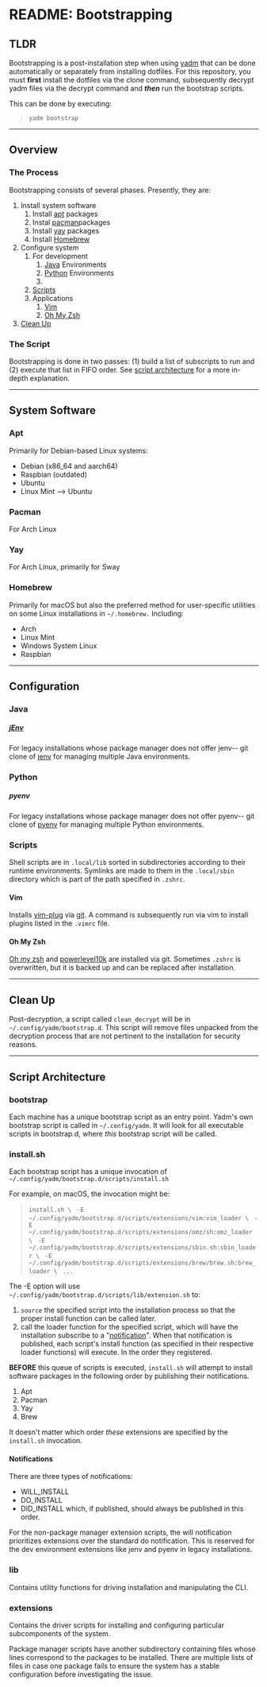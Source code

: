 # README: Bootstrapping

## TLDR
Bootstrapping is a post-installation step when using [yadm](https://yadm.io) that can be done automatically or separately from installing dotfiles. For this repository, you must **first** install the dotfiles via the clone command, subsequently decrypt yadm files via the decrypt command and ***then*** run the bootstrap scripts.

This can be done by executing:
> `yadm bootstrap`

***
## Overview
### The Process
Bootstrapping consists of several phases. Presently, they are:
1. Install system software
	1. Install [apt](#apt) packages
	2. Instal [pacman](#pacman)packages
	4. Install [yay](#yay) packages
	5. Install [Homebrew](#homebrew)
2. Configure system
	1. For development
		1. [Java](#java) Environments
		3. [Python](#python) Environments
		4. 
	2. [Scripts](#scripts)
	4. Applications
		1. [Vim](#vim)
		2. [Oh My Zsh](#oh-my-zsh)
3. [Clean Up](#clean-up)

### The Script
Bootstrapping is done in two passes: (1) build a list of subscripts to run and (2) execute that list in FIFO order. See [script architecture](#script-architecture) for a more in-depth explanation.

***
## System Software
### Apt
Primarily for Debian-based Linux systems:
- Debian (x86_64 and aarch64)
- Raspbian (outdated)
- Ubuntu
- Linux Mint --> Ubuntu

### Pacman
For Arch Linux

### Yay
For Arch Linux, primarily for Sway

### Homebrew
Primarily for macOS but also the preferred method for user-specific utilities on some Linux installations in `~/.homebrew.` Including:
- Arch
- Linux Mint
- Windows System Linux
- Raspbian

***
## Configuration
### Java
##### [jEnv](https://www.jenv.be)
For legacy installations whose package manager does not offer jenv-- git clone of [jenv](https://github.com/jenv/jenv.git") for managing multiple Java environments.

### Python
##### pyenv
For legacy installations whose package manager does not offer pyenv-- git clone of [pyenv](https://github.com/pyenv/pyenv.git) for managing multiple Python environments.
### Scripts
Shell scripts are in `.local/lib` sorted in subdirectories according to their runtime environments. Symlinks are made to them in the `.local/sbin` directory which is part of the path specified in `.zshrc`.

#### Vim
Installs [vim-plug](https://junegunn.github.io/vim-plug/) via [git](https://raw.githubusercontent.com/junegunn/vim-plug/master/plug.vim). A command is subsequently run via vim to install plugins listed in the `.vimrc` file.

#### Oh My Zsh
[Oh my zsh](https://ohmyz.sh) and [powerlevel10k](https://github.com/romkatv/powerlevel10k) are installed via git.  Sometimes `.zshrc` is overwritten, but it is backed up and can be replaced after installation.

***
## Clean Up
Post-decryption, a script called `clean_decrypt` will be in `~/.config/yadm/bootstrap.d`. This script will remove files unpacked from the decryption process that are not pertinent to the installation for security reasons.

***
## Script Architecture
### bootstrap
Each machine has a unique bootstrap script as an entry point. Yadm's own bootstrap script is called in `~/.config/yadm`. It will look for all executable scripts in bootstrap.d, where *this* bootstrap script will be called.

### install.sh
Each bootstrap script has a unique invocation of `~/.config/yadm/bootstrap.d/scripts/install.sh`

For example, on macOS, the invocation might be:
> `install.sh \`
> `	-E ~/.config/yadm/bootstrap.d/scripts/extensions/vim:vim_loader \`
> `	-E ~/.config/yadm/bootstrap.d/scripts/extensions/omz/sh:omz_loader \`
> `	-E ~/.config/yadm/bootstrap.d/scripts/extensions/sbin.sh:sbin_loader \`
> `	-E ~/.config/yadm/bootstrap.d/scripts/extensions/brew/brew.sh:brew_loader \`
> `	...`

The -E option will use `~/.config/yadm/bootstrap.d/scripts/lib/extension.sh` to:
1. `source` the specified script into the installation process so that the proper install function can be called later.
2. call the loader function for the specified script, which will have the installation subscribe to a "[notification](#notifications)". When that notification is published, each script's install function (as specified in their respective loader functions) will execute. In the order they registered.

**BEFORE** this queue of scripts is executed, `install.sh` will attempt to install software packages in the following order by publishing their notifications.
1. Apt
2. Pacman
3. Yay
4. Brew

It doesn't matter which order *these* extensions are specified by the `install.sh` invocation.

#### Notifications
There are three types of notifications:
- WILL_INSTALL
- DO_INSTALL
- DID_INSTALL
which, if published, should always be published in this order.

For the non-package manager extension scripts, the will notification prioritizes extensions over the standard do notification. This is reserved for the dev environment extensions like jenv and pyenv in legacy installations.

### lib
Contains utility functions for driving installation and manipulating the CLI.

### extensions
Contains the driver scripts for installing and configuring particular subcomponents of the system.

Package manager scripts have another subdirectory containing files whose lines correspond to the packages to be installed. There are multiple lists of files in case one package fails to ensure the system has a stable configuration before investigating the issue.

